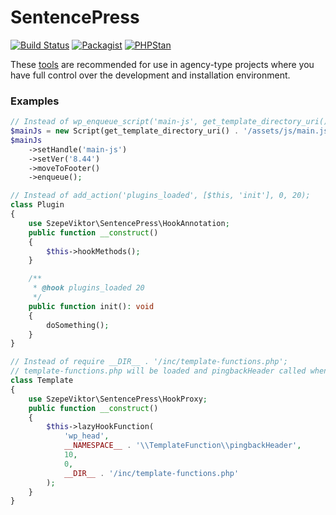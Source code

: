 # SentencePress

[![Build Status](https://app.travis-ci.com/szepeviktor/SentencePress.svg?branch=master)](https://app.travis-ci.com/szepeviktor/SentencePress)
[![Packagist](https://img.shields.io/packagist/v/szepeviktor/sentencepress.svg?color=239922&style=popout)](https://packagist.org/packages/szepeviktor/sentencepress)
[![PHPStan](https://img.shields.io/badge/PHPStan-enabled-239922)](https://phpstan.org/)

These [tools](/src) are recommended for use in agency-type projects
where you have full control over the development and installation environment.

### Examples

```php
// Instead of wp_enqueue_script('main-js', get_template_directory_uri() . '/assets/js/main.js', [], '8.44', true)
$mainJs = new Script(get_template_directory_uri() . '/assets/js/main.js');
$mainJs
    ->setHandle('main-js')
    ->setVer('8.44')
    ->moveToFooter()
    ->enqueue();
```

```php
// Instead of add_action('plugins_loaded', [$this, 'init'], 0, 20);
class Plugin
{
    use SzepeViktor\SentencePress\HookAnnotation;
    public function __construct()
    {
        $this->hookMethods();
    }

    /**
     * @hook plugins_loaded 20
     */
    public function init(): void
    {
        doSomething();
    }
}
```

```php
// Instead of require __DIR__ . '/inc/template-functions.php';
// template-functions.php will be loaded and pingbackHeader called when wp_head hook is fired
class Template
{
    use SzepeViktor\SentencePress\HookProxy;
    public function __construct()
    {
        $this->lazyHookFunction(
            'wp_head',
            __NAMESPACE__ . '\\TemplateFunction\\pingbackHeader',
            10,
            0,
            __DIR__ . '/inc/template-functions.php'
        );
    }
}
```
